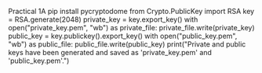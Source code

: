 Practical 1A
pip install pycryptodome
from Crypto.PublicKey import RSA
key = RSA.generate(2048)
private_key = key.export_key()
with open("private_key.pem", "wb") as private_file:
    private_file.write(private_key)
public_key = key.publickey().export_key()
with open("public_key.pem", "wb") as public_file:
    public_file.write(public_key)
print("Private and public keys have been generated and saved as 'private_key.pem' and 'public_key.pem'.")

